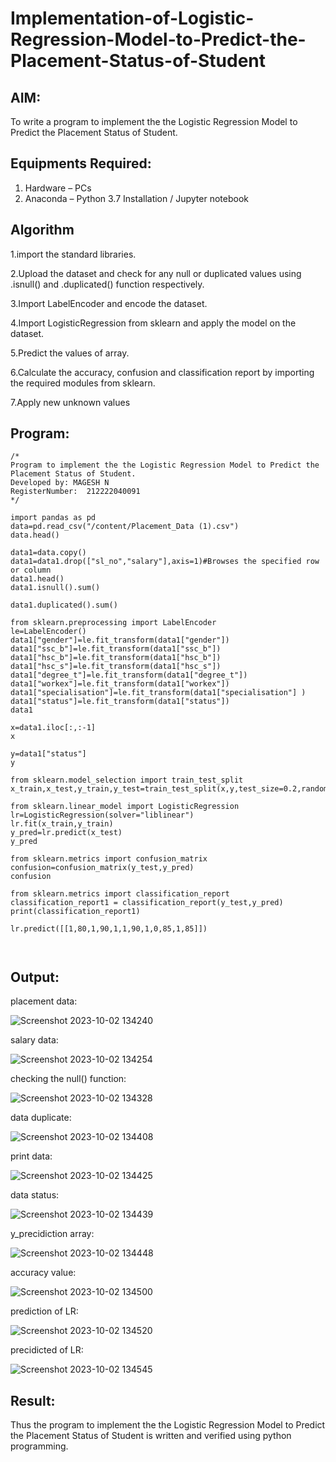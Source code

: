 # Implementation-of-Logistic-Regression-Model-to-Predict-the-Placement-Status-of-Student

## AIM:
To write a program to implement the the Logistic Regression Model to Predict the Placement Status of Student.

## Equipments Required:
1. Hardware – PCs
2. Anaconda – Python 3.7 Installation / Jupyter notebook

## Algorithm
1.import the standard libraries.

2.Upload the dataset and check for any null or duplicated values using .isnull() and .duplicated() function respectively.

3.Import LabelEncoder and encode the dataset.

4.Import LogisticRegression from sklearn and apply the model on the dataset.

5.Predict the values of array.

6.Calculate the accuracy, confusion and classification report by importing the required modules from sklearn.

7.Apply new unknown values
 

## Program:
```
/*
Program to implement the the Logistic Regression Model to Predict the Placement Status of Student.
Developed by: MAGESH N
RegisterNumber:  212222040091
*/

import pandas as pd
data=pd.read_csv("/content/Placement_Data (1).csv")
data.head()

data1=data.copy()
data1=data1.drop(["sl_no","salary"],axis=1)#Browses the specified row or column
data1.head()
data1.isnull().sum()

data1.duplicated().sum()

from sklearn.preprocessing import LabelEncoder
le=LabelEncoder()
data1["gender"]=le.fit_transform(data1["gender"])
data1["ssc_b"]=le.fit_transform(data1["ssc_b"])
data1["hsc_b"]=le.fit_transform(data1["hsc_b"])
data1["hsc_s"]=le.fit_transform(data1["hsc_s"])
data1["degree_t"]=le.fit_transform(data1["degree_t"])
data1["workex"]=le.fit_transform(data1["workex"])
data1["specialisation"]=le.fit_transform(data1["specialisation"] )
data1["status"]=le.fit_transform(data1["status"])
data1

x=data1.iloc[:,:-1]
x

y=data1["status"]
y

from sklearn.model_selection import train_test_split
x_train,x_test,y_train,y_test=train_test_split(x,y,test_size=0.2,random_state=0)

from sklearn.linear_model import LogisticRegression
lr=LogisticRegression(solver="liblinear")
lr.fit(x_train,y_train)
y_pred=lr.predict(x_test)
y_pred

from sklearn.metrics import confusion_matrix
confusion=confusion_matrix(y_test,y_pred)
confusion

from sklearn.metrics import classification_report
classification_report1 = classification_report(y_test,y_pred)
print(classification_report1)

lr.predict([[1,80,1,90,1,1,90,1,0,85,1,85]])



```

## Output:

placement data:

![Screenshot 2023-10-02 134240](https://github.com/22008496/Implementation-of-Logistic-Regression-Model-to-Predict-the-Placement-Status-of-Student/assets/119476113/bf474ed9-4a90-4e4d-9fb8-69d6be0e3056)

salary data:

![Screenshot 2023-10-02 134254](https://github.com/22008496/Implementation-of-Logistic-Regression-Model-to-Predict-the-Placement-Status-of-Student/assets/119476113/50e41841-a879-487e-8351-62facfc55b2e)

checking the null() function:

![Screenshot 2023-10-02 134328](https://github.com/22008496/Implementation-of-Logistic-Regression-Model-to-Predict-the-Placement-Status-of-Student/assets/119476113/ee49053e-50c4-4720-9584-c8cc5a7197d9)

data duplicate:

![Screenshot 2023-10-02 134408](https://github.com/22008496/Implementation-of-Logistic-Regression-Model-to-Predict-the-Placement-Status-of-Student/assets/119476113/8206f9d9-15c2-47b3-a32e-5ef162744971)

print data:

![Screenshot 2023-10-02 134425](https://github.com/22008496/Implementation-of-Logistic-Regression-Model-to-Predict-the-Placement-Status-of-Student/assets/119476113/da53b860-0666-478e-9834-a90559fc026c)

data status:

![Screenshot 2023-10-02 134439](https://github.com/22008496/Implementation-of-Logistic-Regression-Model-to-Predict-the-Placement-Status-of-Student/assets/119476113/36214a03-7e8b-4018-a9c9-4f29e02e0530)

y_precidiction array:

![Screenshot 2023-10-02 134448](https://github.com/22008496/Implementation-of-Logistic-Regression-Model-to-Predict-the-Placement-Status-of-Student/assets/119476113/aabf9bc6-9aa4-46b0-b00d-6035f0ab14b1)

accuracy value:

![Screenshot 2023-10-02 134500](https://github.com/22008496/Implementation-of-Logistic-Regression-Model-to-Predict-the-Placement-Status-of-Student/assets/119476113/141703d7-86e8-4a26-9239-45f4a44439ec)

prediction of LR:

![Screenshot 2023-10-02 134520](https://github.com/22008496/Implementation-of-Logistic-Regression-Model-to-Predict-the-Placement-Status-of-Student/assets/119476113/1114b5b2-ec0d-44b8-9b0c-c142314da445)

precidicted of LR:

![Screenshot 2023-10-02 134545](https://github.com/22008496/Implementation-of-Logistic-Regression-Model-to-Predict-the-Placement-Status-of-Student/assets/119476113/7e2c9992-5a20-42cc-85ce-ab3a2d03f06f)


## Result:
Thus the program to implement the the Logistic Regression Model to Predict the Placement Status of Student is written and verified using python programming.
